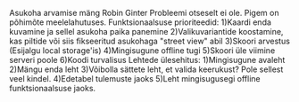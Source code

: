 Asukoha arvamise mäng
Robin Ginter
Probleemi otseselt ei ole. Pigem on põhimõte meelelahutuses.
Funktsionaalsuse prioriteedid:
   1)Kaardi enda kuvamine ja sellel asukoha paika panemine
   2)Valikuvariantide koostamine, kas piltide või siis fikseeritud asukohaga "street view" abil
   3)Skoori arvestus (Esijalgu local storage'is)
   4)Mingisugune offline tugi
   5)Skoori üle viimine serveri poole
   6)Koodi turvalisus
Lehtede ülesehitus:
   1)Mingisugune avaleht
   2)Mängu enda leht
   3)Võibolla sättete leht, et valida keerukust? Pole sellest veel kindel.
   4)Edetabel tulemuste jaoks
   5)Leht mingisugusegi offline funktsionaalsuse jaoks.
